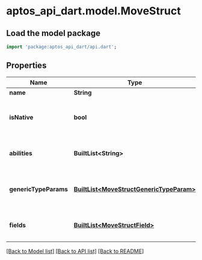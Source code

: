 # aptos_api_dart.model.MoveStruct

## Load the model package
```dart
import 'package:aptos_api_dart/api.dart';
```

## Properties
Name | Type | Description | Notes
------------ | ------------- | ------------- | -------------
**name** | **String** |  | 
**isNative** | **bool** | Whether the struct is a native struct of Move | 
**abilities** | **BuiltList&lt;String&gt;** | Abilities associated with the struct | 
**genericTypeParams** | [**BuiltList&lt;MoveStructGenericTypeParam&gt;**](MoveStructGenericTypeParam.md) | Generic types associated with the struct | 
**fields** | [**BuiltList&lt;MoveStructField&gt;**](MoveStructField.md) | Fields associated with the struct | 

[[Back to Model list]](../README.md#documentation-for-models) [[Back to API list]](../README.md#documentation-for-api-endpoints) [[Back to README]](../README.md)


